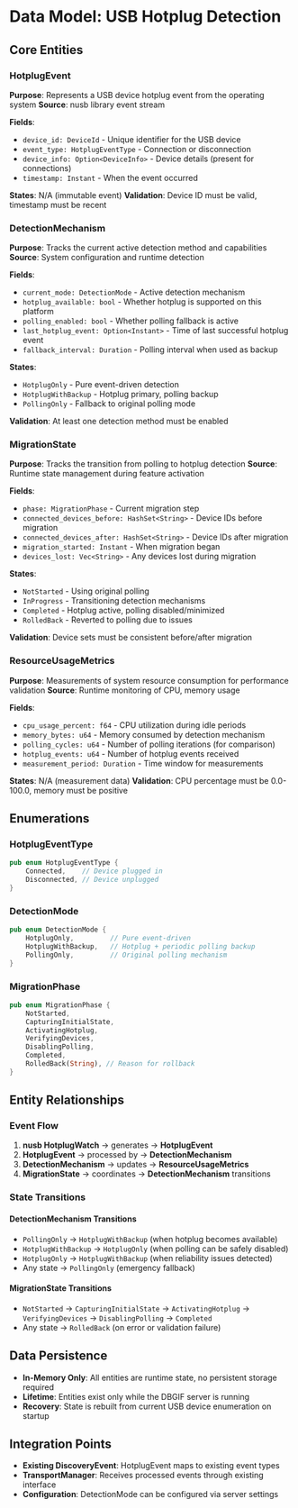 # Data Model: USB Hotplug Detection

## Core Entities

### HotplugEvent
**Purpose**: Represents a USB device hotplug event from the operating system
**Source**: nusb library event stream

**Fields**:
- `device_id: DeviceId` - Unique identifier for the USB device
- `event_type: HotplugEventType` - Connection or disconnection
- `device_info: Option<DeviceInfo>` - Device details (present for connections)
- `timestamp: Instant` - When the event occurred

**States**: N/A (immutable event)
**Validation**: Device ID must be valid, timestamp must be recent

### DetectionMechanism
**Purpose**: Tracks the current active detection method and capabilities
**Source**: System configuration and runtime detection

**Fields**:
- `current_mode: DetectionMode` - Active detection mechanism
- `hotplug_available: bool` - Whether hotplug is supported on this platform
- `polling_enabled: bool` - Whether polling fallback is active
- `last_hotplug_event: Option<Instant>` - Time of last successful hotplug event
- `fallback_interval: Duration` - Polling interval when used as backup

**States**:
- `HotplugOnly` - Pure event-driven detection
- `HotplugWithBackup` - Hotplug primary, polling backup
- `PollingOnly` - Fallback to original polling mode

**Validation**: At least one detection method must be enabled

### MigrationState
**Purpose**: Tracks the transition from polling to hotplug detection
**Source**: Runtime state management during feature activation

**Fields**:
- `phase: MigrationPhase` - Current migration step
- `connected_devices_before: HashSet<String>` - Device IDs before migration
- `connected_devices_after: HashSet<String>` - Device IDs after migration
- `migration_started: Instant` - When migration began
- `devices_lost: Vec<String>` - Any devices lost during migration

**States**:
- `NotStarted` - Using original polling
- `InProgress` - Transitioning detection mechanisms
- `Completed` - Hotplug active, polling disabled/minimized
- `RolledBack` - Reverted to polling due to issues

**Validation**: Device sets must be consistent before/after migration

### ResourceUsageMetrics
**Purpose**: Measurements of system resource consumption for performance validation
**Source**: Runtime monitoring of CPU, memory usage

**Fields**:
- `cpu_usage_percent: f64` - CPU utilization during idle periods
- `memory_bytes: u64` - Memory consumed by detection mechanism
- `polling_cycles: u64` - Number of polling iterations (for comparison)
- `hotplug_events: u64` - Number of hotplug events received
- `measurement_period: Duration` - Time window for measurements

**States**: N/A (measurement data)
**Validation**: CPU percentage must be 0.0-100.0, memory must be positive

## Enumerations

### HotplugEventType
```rust
pub enum HotplugEventType {
    Connected,    // Device plugged in
    Disconnected, // Device unplugged
}
```

### DetectionMode
```rust
pub enum DetectionMode {
    HotplugOnly,         // Pure event-driven
    HotplugWithBackup,   // Hotplug + periodic polling backup
    PollingOnly,         // Original polling mechanism
}
```

### MigrationPhase
```rust
pub enum MigrationPhase {
    NotStarted,
    CapturingInitialState,
    ActivatingHotplug,
    VerifyingDevices,
    DisablingPolling,
    Completed,
    RolledBack(String), // Reason for rollback
}
```

## Entity Relationships

### Event Flow
1. **nusb HotplugWatch** → generates → **HotplugEvent**
2. **HotplugEvent** → processed by → **DetectionMechanism**
3. **DetectionMechanism** → updates → **ResourceUsageMetrics**
4. **MigrationState** → coordinates → **DetectionMechanism** transitions

### State Transitions

#### DetectionMechanism Transitions
- `PollingOnly` → `HotplugWithBackup` (when hotplug becomes available)
- `HotplugWithBackup` → `HotplugOnly` (when polling can be safely disabled)
- `HotplugOnly` → `HotplugWithBackup` (when reliability issues detected)
- Any state → `PollingOnly` (emergency fallback)

#### MigrationState Transitions
- `NotStarted` → `CapturingInitialState` → `ActivatingHotplug` → `VerifyingDevices` → `DisablingPolling` → `Completed`
- Any state → `RolledBack` (on error or validation failure)

## Data Persistence
- **In-Memory Only**: All entities are runtime state, no persistent storage required
- **Lifetime**: Entities exist only while the DBGIF server is running
- **Recovery**: State is rebuilt from current USB device enumeration on startup

## Integration Points
- **Existing DiscoveryEvent**: HotplugEvent maps to existing event types
- **TransportManager**: Receives processed events through existing interface
- **Configuration**: DetectionMode can be configured via server settings